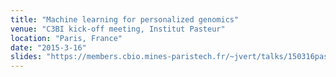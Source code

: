 ```yaml
---
title: "Machine learning for personalized genomics"
venue: "C3BI kick-off meeting, Institut Pasteur"
location: "Paris, France"
date: "2015-3-16"
slides: "https://members.cbio.mines-paristech.fr/~jvert/talks/150316pasteur/pasteur.pdf"
---
```

